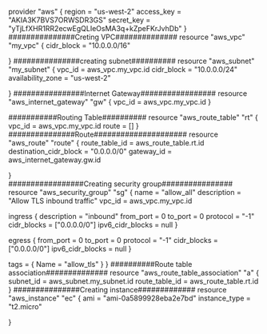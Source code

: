 provider "aws" {
  region     = "us-west-2"
  access_key = "AKIA3K7BVS7ORWSDR3GS"
  secret_key = "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"
}
###############Creting VPC##############
resource "aws_vpc" "my_vpc" {
  cidr_block = "10.0.0.0/16"

}
###############creating subnet##########
resource "aws_subnet" "my_subnet" {
  vpc_id            = aws_vpc.my_vpc.id
  cidr_block        = "10.0.0.0/24"
  availability_zone = "us-west-2"

 
}
################Internet Gateway#################
resource "aws_internet_gateway" "gw" {
  vpc_id = aws_vpc.my_vpc.id
}

###########Routing Table##########
resource "aws_route_table" "rt" {
vpc_id = aws_vpc.my_vpc.id 
route = []
}
###############Route#####################
resource "aws_route" "route" {
  route_table_id            = aws_route_table.rt.id 
  destination_cidr_block    = "0.0.0.0/0"
  gateway_id = aws_internet_gateway.gw.id 

}  
#################Creating security group################
resource "aws_security_group" "sg" {
  name        = "allow_all"
  description = "Allow TLS inbound traffic"
  vpc_id      =  aws_vpc.my_vpc.id

  ingress {
    description      = "inbound"
    from_port        = 0
    to_port          = 0
    protocol         = "-1"
    cidr_blocks      = ["0.0.0.0/0"]
    ipv6_cidr_blocks = null
  }

  egress {
    from_port        = 0
    to_port          = 0
    protocol         = "-1"
    cidr_blocks      = ["0.0.0.0/0"]
    ipv6_cidr_blocks = null
  }

  tags = {
    Name = "allow_tls"
  }
}
##########Route table association##############
resource "aws_route_table_association" "a" {
  subnet_id      = aws_subnet.my_subnet.id 
  route_table_id = aws_route_table.rt.id    
}
###############Creating instance#############
resource "aws_instance" "ec" {
    ami = "ami-0a5899928eba2e7bd"
    instance_type = "t2.micro"
  
}


